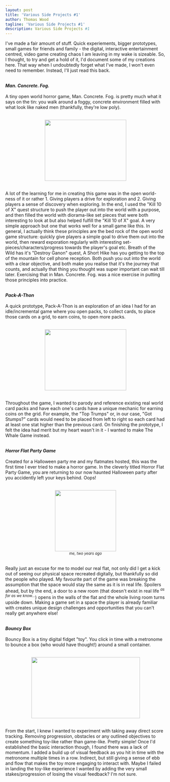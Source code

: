```yaml
---
layout: post
title: 'Various Side Projects #1'
author: Thomas Wood
tagline: 'Various Side Projects #1'
description: Various Side Projects #1
---
```


<p align="left">
  I've made a fair amount of stuff. Quick experiements, bigger prototypes, small games for friends and family - the digital, interactive entertainment centred, video game creating chaos I am leaving in my wake is sizeable. So, I thought, to try and get a hold of it, I'd document some of my creations here. That way when I undoubtedly forget what I've made, I won't even need to remember. Instead, I'll just read this back.<br/><br/>

  <b><i>Man. Concrete. Fog.</i></b><br/><br/>
  A tiny open world horror game, Man. Concrete. Fog. is pretty much what it says on the tin: you walk around a foggy, concrete environment filled with what look like naked men (thankfully, they're low poly).<br/><br/> 

<p align="center">
  <img src="https://twood27897.github.io/assets/manconcretefog.gif" width="256" height="192"><br/><br/>
</p>

A lot of the learning for me in creating this game was in the open world-ness of it or rather 1. Giving players a drive for exploration and 2. Giving players a sense of discovery when exploring. In the end, I used the "Kill 10 of X" quest structure to push the player out into the world with a purpose, and then filled the world with diorama-like set pieces that were both interesting to look at but also helped fulfill the "Kill 10 of X" goal. A very simple approach but one that works well for a small game like this. In general, I actually think these principles are the bed rock of the open world game structure: quickly give players a simple goal to drive them out into the world, then reward exporation regularly with interesting set-pieces/characters/progress towards the player's goal etc. Breath of the Wild has it's "Destroy Ganon" quest, A Short Hike has you getting to the top of the mountain for cell phone reception. Both push you out into the world with a clear objective, and both make you realise that it's the journey that counts, and actually that thing you thought was super important can wait till later. Exercising that in Man. Concrete. Fog. was a nice exercise in putting those principles into practice.<br/><br/> 

  <b><i>Pack-A-Thon</i></b><br/><br/>
  A quick prototype, Pack-A-Thon is an exploration of an idea I had for an idle/incremental game where you open packs, to collect cards, to place those cards on a grid, to earn coins, to open more packs.<br/><br/>
  
<p align="center">
  <img src="https://twood27897.github.io/assets/packathon.gif" width="256" height="192"><br/><br/>
</p>

  Throughout the game, I wanted to parody and reference existing real world card packs and have each one's cards have a unique mechanic for earning coins on the grid. For example, the "Top Trumps" or, in our case, "Got Stumps?" cards would need to be placed from left to right so each card had at least one stat higher than the previous card. On finishing the prototype, I felt the idea had merit but my heart wasn't in it - I wanted to make The Whale Game instead.<br/><br/>  

  <b><i>Horror Flat Party Game</i></b><br/><br/>
  Created for a Halloween party me and my flatmates hosted, this was the first time I ever tried to make a horror game. In the cleverly titled Horror Flat Party Game, you are returning to our now haunted Halloween party after you accidently left your keys behind. Oops!<br/><br/>
  
<p align="center">
  <img src="https://twood27897.github.io/assets/backtothefuture.gif" width="192" height="192"><br/><sup><i>me, two years ago</i></sup><br/><br/>
</p>

  Really just an excuse for me to model our real flat, not only did I get a kick out of seeing our physical space recreated digitally, but thankfully so did the people who played. My favourite part of the game was breaking the assumption that the space would stay the same as it is in real life. Spoilers ahead, but by the end, a door to a new room (that doesn't exist in real life <sup><i>as far as we know...</i></sup>) opens in the walls of the flat and the whole living room turns upside down. Making a game set in a space the player is already familiar with creates unique design challenges and opportunities that you can't really get anywhere else!<br/><br/>

  <b><i>Bouncy Box</i></b><br/><br/>
  Bouncy Box is a tiny digital fidget "toy". You click in time with a metronome to bounce a box (who would have thought!) around a small container.<br/><br/>

<p align="center">
  <img src="https://twood27897.github.io/assets/bouncybox.gif" width="341" height="192"><br/><br/>
</p>
  
  From the start, I knew I wanted to experiment with taking away direct score tracking. Removing progression, obstacles or any outlined objectives to create something toy-like rather than game-like. Pretty simple! Once I'd established the basic interaction though, I found there was a lack of momentum. I added a build up of visual feedback as you hit in time with the metronome multiple times in a row. Indirect, but still giving a sense of ebb and flow that makes the toy more engaging to interact with. Maybe I failed in landing the toy-like experience I wanted by adding the very small stakes/progression of losing the visual feedback? I'm not sure.<br/><br/>
</p>
